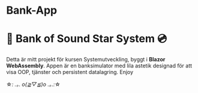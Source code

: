 # Bank-App


# 💫 Bank of Sound Star System 💿

Detta är mitt projekt för kursen Systemutveckling, byggt i **Blazor WebAssembly**.
Appen är en banksimulator med lila astetik designad för att visa OOP, tjänster och persistent datalagring.
Enjoy  

☆*: .｡. o(≧▽≦)o .｡.:*☆
